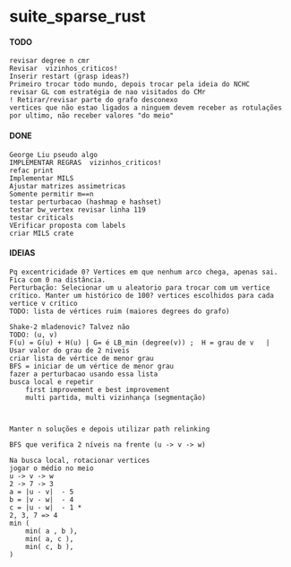 # suite_sparse_rust


#### TODO
    revisar degree n cmr
    Revisar  vizinhos_criticos!
    Inserir restart (grasp ideas?)
    Primeiro trocar todo mundo, depois trocar pela ideia do NCHC
    revisar GL com estratégia de nao visitados do CMr
    ! Retirar/revisar parte do grafo desconexo 
    vertices que não estao ligados a ninguem devem receber as rotulações por ultimo, não receber valores "do meio"

#### DONE
    George Liu pseudo algo
    IMPLEMENTAR REGRAS  vizinhos_criticos!
    refac print
    Implementar MILS
    Ajustar matrizes assimetricas
    Somente permitir m==n
    testar perturbacao (hashmap e hashset)
    testar bw_vertex revisar linha 119
    testar criticals
    VErificar proposta com labels
    criar MILS crate

#### IDEIAS
    Pq excentricidade 0? Vertices em que nenhum arco chega, apenas sai. Fica com 0 na distância. 
    Perturbação: Selecionar um u aleatorio para trocar com um vertice crítico. Manter um histórico de 100? vertices escolhidos para cada vertice v crítico
    TODO: lista de vértices ruim (maiores degrees do grafo)

    Shake-2 mladenovic? Talvez não
    TODO: (u, v)
    F(u) = G(u) + H(u) | G= é LB_min (degree(v)) ;  H = grau de v   |  Usar valor do grau de 2 niveis
    criar lista de vértice de menor grau 
    BFS = iniciar de um vértice de menor grau
    fazer a perturbacao usando essa lista
    busca local e repetir
        first improvement e best improvement
        multi partida, multi vizinhança (segmentação)
        


    Manter n soluções e depois utilizar path relinking

    BFS que verifica 2 níveis na frente (u -> v -> w)

    Na busca local, rotacionar vertices
    jogar o médio no meio
    u -> v -> w
    2 -> 7 -> 3
    a = |u - v|  - 5
    b = |v - w|  - 4
    c = |u - w|  - 1 *
    2, 3, 7 => 4
    min (
        min( a , b ),
        min( a, c ),
        min( c, b ),
    )